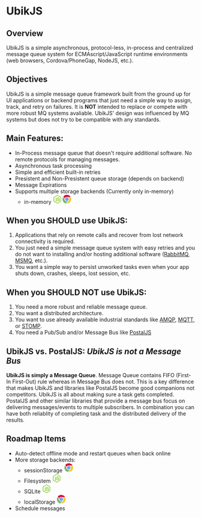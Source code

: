 # UbikJS

## Overview

UbikJS is a simple asynchronous, protocol-less, in-process and centralized message queue system for ECMAscript/JavaScript runtime environments (web browsers, Cordova/PhoneGap, NodeJS, etc.).

## Objectives
UbikJS is a simple message queue framework built from the ground up for UI applications or backend programs that just need a simple way to assign, track, and retry on failures. It is **NOT** intended to replace or compete with more robust MQ systems avaliable. UbikJS' design was influenced by MQ systems but does not try to be compatible with any standards.

## Main Features:
* In-Process message queue that doesn't require additional software. No remote protocols for managing messages.
* Asynchronous task processing
* Simple and efficient built-in retries
* Presistent and Non-Presistent queue storage (depends on backend)
* Message Expirations
* Supports multiple storage backends (Currently only in-memory)
  * in-memory ![](https://raw.githubusercontent.com/mydesignbuddy/ubikjs/master/graphics/nodejs-icon.png)![](https://raw.githubusercontent.com/mydesignbuddy/ubikjs/master/graphics/chrome-icon.png)

## When you **SHOULD** use UbikJS:
1. Applications that rely on remote calls and recover from lost network connectivity is required.
1. You just need a simple message queue system with easy retries and you do not want to installing and/or hosting additional software ([RabbitMQ](https://www.rabbitmq.com/), [MSMQ](https://msdn.microsoft.com/en-us/library/ms711472(v=vs.85).aspx), etc.).
1. You want a simple way to persist unworked tasks even when your app shuts down, crashes, sleeps, lost session, etc.

## When you **SHOULD NOT** use UbikJS:
1. You need a more robust and reliable message queue.
1. You want a distributed architecture.
1. You want to use already available industrial standards like [AMQP](https://www.amqp.org/), [MQTT](http://mqtt.org/), or [STOMP](https://stomp.github.io/).
1. You need a Pub/Sub and/or Message Bus like [PostalJS](https://github.com/postaljs/postal.js)

## UbikJS vs. PostalJS: *UbikJS is not a Message Bus*
**UbikJS is simply a Message Queue**. Message Queue contains FIFO (First-In First-Out) rule whereas in Message Bus does not. This is a key difference that makes UbikJS and libraries like PostalJS become good companions not competitors. UbikJS is all about making sure a task gets completed. PostalJS and other similar libraries that provide a message bus focus on delivering messages/events to multiple subscribers. In combination you can have both reliablity of completing task and the distributed delivery of the results.

## Roadmap Items

* Auto-detect offline mode and restart queues when back online
* More storage backends:
    * sessionStorage ![](https://raw.githubusercontent.com/mydesignbuddy/ubikjs/master/graphics/chrome-icon.png)
    * Filesystem ![](https://raw.githubusercontent.com/mydesignbuddy/ubikjs/master/graphics/nodejs-icon.png)
    * SQLite ![](https://raw.githubusercontent.com/mydesignbuddy/ubikjs/master/graphics/nodejs-icon.png)
    * localStorage ![](https://raw.githubusercontent.com/mydesignbuddy/ubikjs/master/graphics/chrome-icon.png)
* Schedule messages
